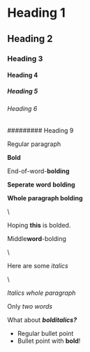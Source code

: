 # Heading 1

## Heading 2

### Heading 3

#### Heading 4

##### Heading 5

###### Heading 6

######### Heading 9

Regular paragraph  

**Bold**  

End-of-word-**bolding**  

**Seperate** **word** **bolding**  

**Whole paragraph bolding**  

\

Hoping **this** is bolded.  

Middle**word**-bolding  

\

Here are some _italics_  

\

_Italics whole paragraph_  

Only _two words_  

What about **_bolditalics?_**  

- Regular bullet point
- Bullet point with **bold**!
